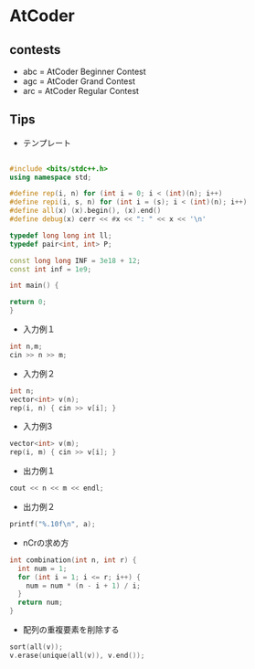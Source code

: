 # AtCoder
## contests
* abc = AtCoder Beginner Contest
* agc = AtCoder Grand Contest
* arc = AtCoder Regular Contest


## Tips

* テンプレート

```cpp
 
#include <bits/stdc++.h>
using namespace std;

#define rep(i, n) for (int i = 0; i < (int)(n); i++)
#define repi(i, s, n) for (int i = (s); i < (int)(n); i++)
#define all(x) (x).begin(), (x).end()
#define debug(x) cerr << #x << ": " << x << '\n'

typedef long long int ll;
typedef pair<int, int> P;

const long long INF = 3e18 + 12;
const int inf = 1e9;

int main() {

return 0;
}
```

* 入力例１
```cpp
int n,m;
cin >> n >> m;
```

* 入力例２
```cpp
int n;
vector<int> v(n);
rep(i, n) { cin >> v[i]; }
```

* 入力例3
```cpp
vector<int> v(m);
rep(i, m) { cin >> v[i]; }
```

* 出力例１
```cpp
cout << n << m << endl;
```

* 出力例２
```cpp
printf("%.10f\n", a);
```

* nCrの求め方
```cpp
int combination(int n, int r) {
  int num = 1;
  for (int i = 1; i <= r; i++) {
    num = num * (n - i + 1) / i;
  }
  return num;
}
```

* 配列の重複要素を削除する
```cpp
sort(all(v));
v.erase(unique(all(v)), v.end());


